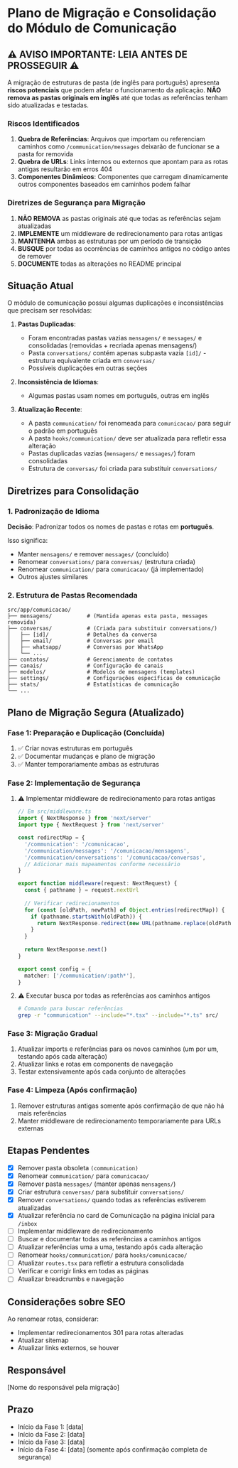 # Plano de Migração e Consolidação do Módulo de Comunicação

## ⚠️ AVISO IMPORTANTE: LEIA ANTES DE PROSSEGUIR ⚠️

A migração de estruturas de pasta (de inglês para português) apresenta **riscos potenciais** que podem afetar o funcionamento da aplicação. 
**NÃO remova as pastas originais em inglês** até que todas as referências tenham sido atualizadas e testadas.

### Riscos Identificados

1. **Quebra de Referências**: Arquivos que importam ou referenciam caminhos como `/communication/messages` deixarão de funcionar se a pasta for removida
2. **Quebra de URLs**: Links internos ou externos que apontam para as rotas antigas resultarão em erros 404
3. **Componentes Dinâmicos**: Componentes que carregam dinamicamente outros componentes baseados em caminhos podem falhar

### Diretrizes de Segurança para Migração

1. **NÃO REMOVA** as pastas originais até que todas as referências sejam atualizadas
2. **IMPLEMENTE** um middleware de redirecionamento para rotas antigas
3. **MANTENHA** ambas as estruturas por um período de transição
4. **BUSQUE** por todas as ocorrências de caminhos antigos no código antes de remover
5. **DOCUMENTE** todas as alterações no README principal

## Situação Atual

O módulo de comunicação possui algumas duplicações e inconsistências que precisam ser resolvidas:

1. **Pastas Duplicadas**:
   - Foram encontradas pastas vazias `mensagens/` e `messages/` e consolidadas (removidas + recriada apenas mensagens/)
   - Pasta `conversations/` contém apenas subpasta vazia `[id]/` - estrutura equivalente criada em `conversas/`
   - Possíveis duplicações em outras seções

2. **Inconsistência de Idiomas**:
   - Algumas pastas usam nomes em português, outras em inglês
   
3. **Atualização Recente**:
   - A pasta `communication/` foi renomeada para `comunicacao/` para seguir o padrão em português
   - A pasta `hooks/communication/` deve ser atualizada para refletir essa alteração
   - Pastas duplicadas vazias (`mensagens/` e `messages/`) foram consolidadas
   - Estrutura de `conversas/` foi criada para substituir `conversations/`

## Diretrizes para Consolidação

### 1. Padronização de Idioma

**Decisão**: Padronizar todos os nomes de pastas e rotas em **português**.

Isso significa:
- Manter `mensagens/` e remover `messages/` (concluído)
- Renomear `conversations/` para `conversas/` (estrutura criada)
- Renomear `communication/` para `comunicacao/` (já implementado)
- Outros ajustes similares

### 2. Estrutura de Pastas Recomendada

```
src/app/comunicacao/
├── mensagens/           # (Mantida apenas esta pasta, messages removida)
├── conversas/           # (Criada para substituir conversations/)
│   ├── [id]/            # Detalhes da conversa
│   ├── email/           # Conversas por email
│   ├── whatsapp/        # Conversas por WhatsApp
│   └── ...
├── contatos/            # Gerenciamento de contatos
├── canais/              # Configuração de canais
├── modelos/             # Modelos de mensagens (templates)
├── settings/            # Configurações específicas de comunicação
├── stats/               # Estatísticas de comunicação
└── ...
```

## Plano de Migração Segura (Atualizado)

### Fase 1: Preparação e Duplicação (Concluída)
1. ✅ Criar novas estruturas em português
2. ✅ Documentar mudanças e plano de migração
3. ✅ Manter temporariamente ambas as estruturas

### Fase 2: Implementação de Segurança
1. ⚠️ Implementar middleware de redirecionamento para rotas antigas
   ```typescript
   // Em src/middleware.ts
   import { NextResponse } from 'next/server'
   import type { NextRequest } from 'next/server'
   
   const redirectMap = {
     '/communication': '/comunicacao',
     '/communication/messages': '/comunicacao/mensagens',
     '/communication/conversations': '/comunicacao/conversas',
     // Adicionar mais mapeamentos conforme necessário
   }
   
   export function middleware(request: NextRequest) {
     const { pathname } = request.nextUrl
     
     // Verificar redirecionamentos
     for (const [oldPath, newPath] of Object.entries(redirectMap)) {
       if (pathname.startsWith(oldPath)) {
         return NextResponse.redirect(new URL(pathname.replace(oldPath, newPath), request.url))
       }
     }
     
     return NextResponse.next()
   }
   
   export const config = {
     matcher: ['/communication/:path*'],
   }
   ```

2. ⚠️ Executar busca por todas as referências aos caminhos antigos
   ```bash
   # Comando para buscar referências
   grep -r "communication" --include="*.tsx" --include="*.ts" src/
   ```

### Fase 3: Migração Gradual
1. Atualizar imports e referências para os novos caminhos (um por um, testando após cada alteração)
2. Atualizar links e rotas em components de navegação
3. Testar extensivamente após cada conjunto de alterações

### Fase 4: Limpeza (Após confirmação)
1. Remover estruturas antigas somente após confirmação de que não há mais referências
2. Manter middleware de redirecionamento temporariamente para URLs externas

## Etapas Pendentes

- [x] Remover pasta obsoleta `(communication)`
- [x] Renomear `communication/` para `comunicacao/`
- [x] Remover pasta `messages/` (manter apenas `mensagens/`)
- [x] Criar estrutura `conversas/` para substituir `conversations/`
- [x] Remover `conversations/` quando todas as referências estiverem atualizadas
- [x] Atualizar referência no card de Comunicação na página inicial para `/inbox`
- [ ] Implementar middleware de redirecionamento
- [ ] Buscar e documentar todas as referências a caminhos antigos
- [ ] Atualizar referências uma a uma, testando após cada alteração
- [ ] Renomear `hooks/communication/` para `hooks/comunicacao/`
- [ ] Atualizar `routes.tsx` para refletir a estrutura consolidada
- [ ] Verificar e corrigir links em todas as páginas
- [ ] Atualizar breadcrumbs e navegação

## Considerações sobre SEO

Ao renomear rotas, considerar:
- Implementar redirecionamentos 301 para rotas alteradas
- Atualizar sitemap
- Atualizar links externos, se houver

## Responsável

[Nome do responsável pela migração]

## Prazo

- Início da Fase 1: [data]
- Início da Fase 2: [data]
- Início da Fase 3: [data]
- Início da Fase 4: [data] (somente após confirmação completa de segurança) 
